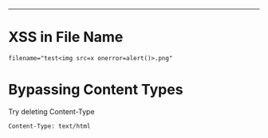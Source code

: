 _____

# XSS in File Name

```
filename="test<img src=x onerror=alert()>.png"
```

# Bypassing Content Types

Try deleting Content-Type
```
Content-Type: text/html
```